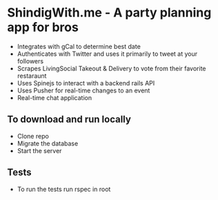 # ShindigWith.me - A party planning app for bros

* Integrates with gCal to determine best date
* Authenticates with Twitter and uses it primarily to tweet at your followers
* Scrapes LivingSocial Takeout & Delivery to vote from their favorite restaraunt
* Uses Spinejs to interact with a backend rails API
* Uses Pusher for real-time changes to an event
* Real-time chat application

## To download and run locally
* Clone repo
* Migrate the database
* Start the server


## Tests
* To run the tests run rspec in root
